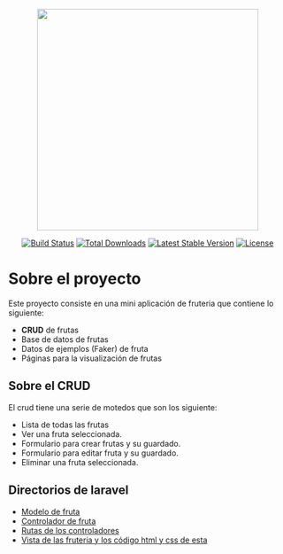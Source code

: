 <p align="center"><a href="https://laravel.com" target="_blank"><img src="https://raw.githubusercontent.com/laravel/art/master/logo-lockup/5%20SVG/2%20CMYK/1%20Full%20Color/laravel-logolockup-cmyk-red.svg" width="400"></a></p>

<p align="center">
<a href="https://travis-ci.org/laravel/framework"><img src="https://travis-ci.org/laravel/framework.svg" alt="Build Status"></a>
<a href="https://packagist.org/packages/laravel/framework"><img src="https://img.shields.io/packagist/dt/laravel/framework" alt="Total Downloads"></a>
<a href="https://packagist.org/packages/laravel/framework"><img src="https://img.shields.io/packagist/v/laravel/framework" alt="Latest Stable Version"></a>
<a href="https://packagist.org/packages/laravel/framework"><img src="https://img.shields.io/packagist/l/laravel/framework" alt="License"></a>
</p>

# Sobre el proyecto

Este proyecto consiste en una mini aplicación de fruteria que contiene lo siguiente:

- **CRUD** de frutas
- Base de datos de frutas
- Datos de ejemplos (Faker) de fruta
- Páginas para la visualización de frutas


## Sobre el **CRUD**

El crud tiene una serie de motedos que son los siguiente:

- Lista de todas las frutas
- Ver una fruta seleccionada.
- Formulario para crear frutas y su guardado.
- Formulario para editar fruta y su guardado.
- Eliminar una fruta seleccionada.

## Directorios de laravel

- [Modelo de fruta](https://github.com/jmarrieta98/Fruteria-Laravel/tree/master/app/Models)
- [Controlador de fruta](https://github.com/jmarrieta98/Fruteria-Laravel/tree/master/app/Http/Controllers)
- [Rutas de los controladores](https://github.com/jmarrieta98/Fruteria-Laravel/blob/master/routes/web.php)
- [Vista de las fruteria y los código html y css de esta](https://github.com/jmarrieta98/Fruteria-Laravel/tree/master/resources)

